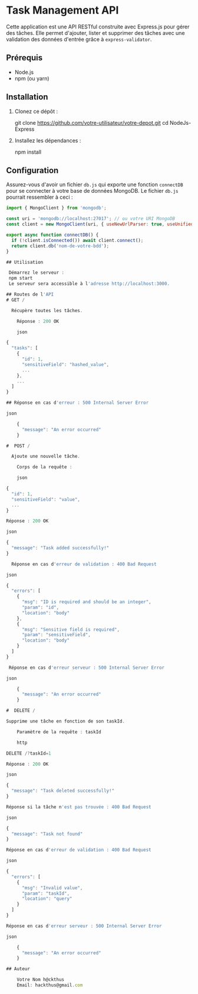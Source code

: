 # Task Management API

Cette application est une API RESTful construite avec Express.js pour gérer des tâches. Elle permet d'ajouter, lister et supprimer des tâches avec une validation des données d'entrée grâce à `express-validator`.

## Prérequis

- Node.js
- npm (ou yarn)

## Installation

1. Clonez ce dépôt :
 
    git clone https://github.com/votre-utilisateur/votre-depot.git
    cd NodeJs-Express
 
2. Installez les dépendances :
 
    npm install
 
## Configuration

Assurez-vous d'avoir un fichier `db.js` qui exporte une fonction `connectDB` pour se connecter à votre base de données MongoDB. Le fichier `db.js` pourrait ressembler à ceci :

```javascript
import { MongoClient } from 'mongodb';

const uri = 'mongodb://localhost:27017'; // ou votre URI MongoDB
const client = new MongoClient(uri, { useNewUrlParser: true, useUnifiedTopology: true });

export async function connectDB() {
  if (!client.isConnected()) await client.connect();
  return client.db('nom-de-votre-bdd');
}

## Utilisation

 Démarrez le serveur :
 npm start
 Le serveur sera accessible à l'adresse http://localhost:3000.

## Routes de l'API
# GET /

  Récupère toutes les tâches.

    Réponse : 200 OK

    json

{
  "tasks": [
    {
      "id": 1,
      "sensitiveField": "hashed_value",
      ...
    },
    ...
  ]
}

## Réponse en cas d'erreur : 500 Internal Server Error

json

    {
      "message": "An error occurred"
    }

#  POST /

  Ajoute une nouvelle tâche.

    Corps de la requête :

    json

{
  "id": 1,
  "sensitiveField": "value",
  ...
}

Réponse : 200 OK

json

{
  "message": "Task added successfully!"
}

  Réponse en cas d'erreur de validation : 400 Bad Request

json

{
  "errors": [
    {
      "msg": "ID is required and should be an integer",
      "param": "id",
      "location": "body"
    },
    {
      "msg": "Sensitive field is required",
      "param": "sensitiveField",
      "location": "body"
    }
  ]
}

 Réponse en cas d'erreur serveur : 500 Internal Server Error

json

    {
      "message": "An error occurred"
    }

#  DELETE /

Supprime une tâche en fonction de son taskId.

    Paramètre de la requête : taskId

    http

DELETE /?taskId=1

Réponse : 200 OK

json

{
  "message": "Task deleted successfully!"
}

Réponse si la tâche n'est pas trouvée : 400 Bad Request

json

{
  "message": "Task not found"
}

Réponse en cas d'erreur de validation : 400 Bad Request

json

{
  "errors": [
    {
      "msg": "Invalid value",
      "param": "taskId",
      "location": "query"
    }
  ]
}

Réponse en cas d'erreur serveur : 500 Internal Server Error

json

    {
      "message": "An error occurred"
    }

## Auteur

    Votre Nom h@ckthus
    Email: hackthus@gmail.com
